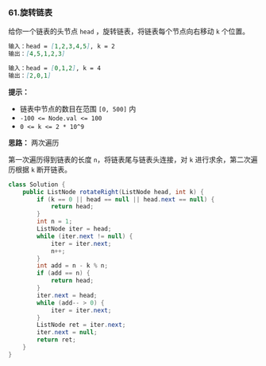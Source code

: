### 61.旋转链表

给你一个链表的头节点 `head` ，旋转链表，将链表每个节点向右移动 `k` 个位置。

``` markdown
输入：head = [1,2,3,4,5], k = 2
输出：[4,5,1,2,3]

输入：head = [0,1,2], k = 4
输出：[2,0,1]
```

**提示：**

- 链表中节点的数目在范围 `[0, 500]` 内
- `-100 <= Node.val <= 100`
- `0 <= k <= 2 * 10^9`



**思路：** 两次遍历

第一次遍历得到链表的长度 `n`，将链表尾与链表头连接，对 `k` 进行求余，第二次遍历根据 `k` 断开链表。

``` java
class Solution {
    public ListNode rotateRight(ListNode head, int k) {
        if (k == 0 || head == null || head.next == null) {
            return head;
        }
        int n = 1;
        ListNode iter = head;
        while (iter.next != null) {
            iter = iter.next;
            n++;
        }
        int add = n - k % n;
        if (add == n) {
            return head;
        }
        iter.next = head;
        while (add-- > 0) {
            iter = iter.next;
        }
        ListNode ret = iter.next;
        iter.next = null;
        return ret;
    }
}
```

